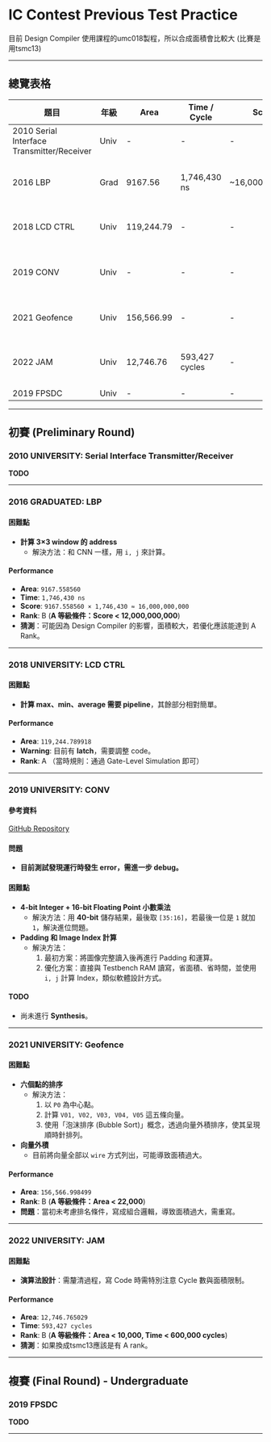 # IC Contest Previous Test Practice

目前 Design Compiler 使用課程的umc018製程，所以合成面積會比較大 (比賽是用tsmc13)

---

## 總覽表格

| 題目 | 年級 | Area | Time / Cycle | Score | Rank | 備註 |
|------|------|------|-------------|-------|------|------|
| 2010 Serial Interface Transmitter/Receiver | Univ | - | - | - | - | TODO |
| 2016 LBP | Grad | 9167.56 | 1,746,430 ns | ~16,000,000,000 | B | DC問題，可能可達 A |
| 2018 LCD CTRL | Univ | 119,244.79 | - | - | A | 有 latch，需調整 |
| 2019 CONV | Univ | - | - | - | - | 目前測試有 error，需修正 |
| 2021 Geofence | Univ | 156,566.99 | - | - | B | 面積過大，需重寫 |
| 2022 JAM | Univ | 12,746.76 | 593,427 cycles | - | B | DC問題，可能可達 A |
| 2019 FPSDC | Univ | - | - | - | - | TODO |

---

## 初賽 (Preliminary Round)

### 2010 UNIVERSITY: Serial Interface Transmitter/Receiver
**TODO**  

---

### 2016 GRADUATED: LBP

#### 困難點
- **計算 3×3 window 的 address**
  - 解決方法：和 CNN 一樣，用 `i, j` 來計算。

#### Performance
- **Area**: `9167.558560`
- **Time**: `1,746,430 ns`
- **Score**: `9167.558560 × 1,746,430 ≈ 16,000,000,000`
- **Rank**: B (**A 等級條件：Score < 12,000,000,000**)
- **猜測**：可能因為 Design Compiler 的影響，面積較大，若優化應該能達到 A Rank。

---

### 2018 UNIVERSITY: LCD CTRL

#### 困難點
- **計算 max、min、average 需要 pipeline**，其餘部分相對簡單。

#### Performance
- **Area**: `119,244.789918`
- **Warning**: 目前有 **latch**，需要調整 code。
- **Rank**: A （當時規則：通過 Gate-Level Simulation 即可）

---

### 2019 UNIVERSITY: CONV

#### 參考資料
[GitHub Repository](https://github.com/derek8955/ic_contest/tree/main/2019_univ_CONV)

#### 問題
- **目前測試發現運行時發生 error，需進一步 debug。**

#### 困難點
- **4-bit Integer + 16-bit Floating Point 小數乘法**
  - 解決方法：用 **40-bit** 儲存結果，最後取 `[35:16]`，若最後一位是 `1` 就加 `1`，解決進位問題。
- **Padding 和 Image Index 計算**
  - 解決方法：
    1. 最初方案：將圖像完整讀入後再進行 Padding 和運算。
    2. 優化方案：直接與 Testbench RAM 讀寫，省面積、省時間，並使用 `i, j` 計算 Index，類似軟體設計方式。

#### TODO
- 尚未進行 **Synthesis**。

---

### 2021 UNIVERSITY: Geofence

#### 困難點
- **六個點的排序**
  - 解決方法：
    1. 以 `P0` 為中心點。
    2. 計算 `V01, V02, V03, V04, V05` 這五條向量。
    3. 使用「泡沫排序 (Bubble Sort)」概念，透過向量外積排序，使其呈現順時針排列。
- **向量外積**
  - 目前將向量全部以 `wire` 方式列出，可能導致面積過大。

#### Performance
- **Area**: `156,566.998499`
- **Rank**: B (**A 等級條件：Area < 22,000**)
- **問題**：當初未考慮排名條件，寫成組合邏輯，導致面積過大，需重寫。

---

### 2022 UNIVERSITY: JAM

#### 困難點
- **演算法設計**：需釐清過程，寫 Code 時需特別注意 Cycle 數與面積限制。

#### Performance
- **Area**: `12,746.765029`
- **Time**: `593,427 cycles`
- **Rank**: B (**A 等級條件：Area < 10,000, Time < 600,000 cycles**)
- **猜測**：如果換成tsmc13應該是有 A rank。

---

## 複賽 (Final Round) - Undergraduate

### 2019 FPSDC
**TODO**

---
